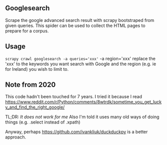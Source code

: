 ## Googlesearch
Scrape the google advanced search result with scrapy bootstraped from given queries. This spider can be used to collect the
HTML pages to prepare for a corpus.

## Usage
`scrapy crawl googlesearch -a queries='xxx'` -a region='xxx' replace the 'xxx' to the keywords you want search with Google
and the region (e.g. ie for Ireland) you wish to limit to.


## Note from 2020
This code hadn't been touched for 7 years. 
I tried it because I read https://www.reddit.com/r/Python/comments/8wtrdk/sometime_you_get_lucky_and_find_the_right_google/

TL;DR: *It does not work for me*
Also I'm told it uses many old ways of doing things (e.g. .select instead of .xpath)

Anyway, perhaps https://github.com/ivankliuk/duckduckpy is a better approach.

